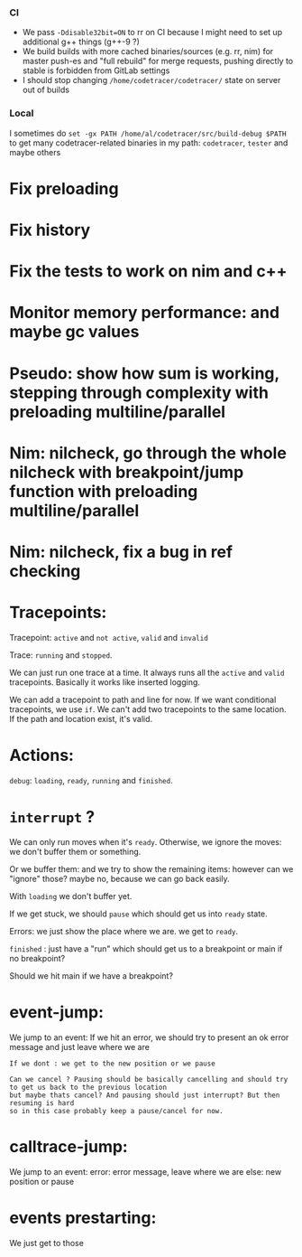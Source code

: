
### CI

* We pass `-Ddisable32bit=ON` to rr on CI because I might need to set up additional g++ things (g++-9 ?)
* We build builds with more cached binaries/sources (e.g. rr, nim) for master push-es and "full rebuild" for merge requests, pushing directly to stable is forbidden from GitLab settings
* I should stop changing `/home/codetracer/codetracer/` state on server out of builds

### Local

I sometimes do 
`set -gx PATH /home/al/codetracer/src/build-debug $PATH`
to get many codetracer-related binaries in my path: `codetracer`, `tester` and maybe others

# Fix preloading

# Fix history

# Fix the tests to work on nim and c++

# Monitor memory performance: and maybe gc values

# Pseudo: show how sum is working, stepping through complexity with preloading multiline/parallel

# Nim: nilcheck, go through the whole nilcheck with breakpoint/jump function with preloading multiline/parallel

# Nim: nilcheck, fix a bug in ref checking

# Tracepoints:
  Tracepoint: `active` and `not active`, `valid` and `invalid`
  
  Trace: `running` and `stopped`.

  We can just run one trace at a time.
  It always runs all the `active` and `valid` tracepoints.
  Basically it works like inserted logging.

  We can add a tracepoint to path and line for now.
  If we want conditional tracepoints, we use `if`.
  We can't add two tracepoints to the same location.
  If the path and location exist, it's valid.


# Actions:
  `debug`: `loading`, `ready`, `running` and `finished`.

  # `interrupt` ?

  We can only run moves when it's `ready`. Otherwise, we ignore the moves: we don't buffer them
  or something.

  Or we buffer them: and we try to show the remaining items: however can we "ignore" those? maybe no, because we can go back easily.

  With `loading` we don't buffer yet.

  If we get stuck, we should `pause` which should get us into `ready` state.

  Errors: we just show the place where we are. we get to `ready`.

  `finished` : just have a "run" which should get us to a breakpoint or main if no breakpoint?

  Should we hit main if we have a breakpoint?

# event-jump:
  We jump to an event:
    If we hit an error, we should try to present an ok error message and just leave where we are
  
    If we dont : we get to the new position or we pause

    Can we cancel ? Pausing should be basically cancelling and should try to get us back to the previous location
    but maybe thats cancel? And pausing should just interrupt? But then resuming is hard
    so in this case probably keep a pause/cancel for now.

# calltrace-jump:
  We jump to an event:
    error: error message, leave where we are
    else: new position or pause

# events prestarting:
  We just get to those







